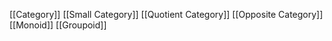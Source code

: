 [[Category]]
[[Small Category]]
[[Quotient Category]]
[[Opposite Category]]
[[Monoid]]
[[Groupoid]]

